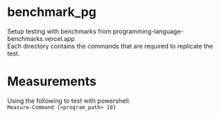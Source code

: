 # benchmark_pg  
Setup testing with benchmarks from programming-language-benchmarks.vercel.app  
Each directory contains the commands that are required to replicate the test.  
# Measurements  
Using the following to test with powershell:  
`Measure-Command {<program_path> 18}`  